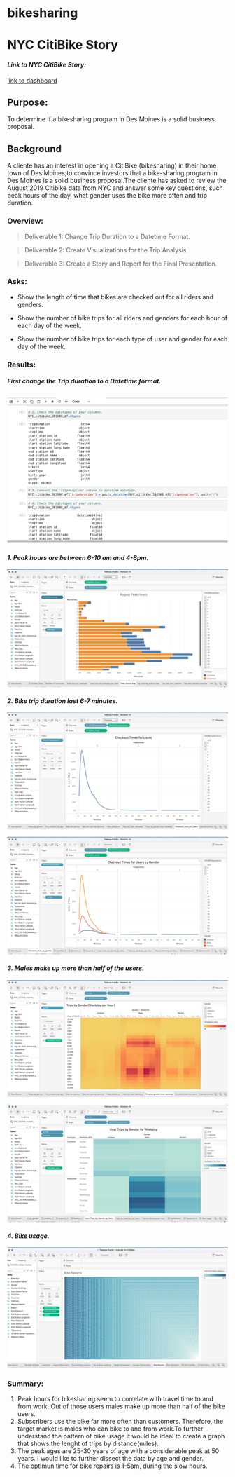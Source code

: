 # bikesharing
# NYC CitiBike Story

#### *Link to NYC CitiBike Story:*
[link to dashboard]("https://public.tableau.com/views/Module-14_16455550074700/CitiBike_Story?:language=en-US&:retry=yes&publish=yes&:display_count=n&:origin=viz_share_link")

## Purpose:
To determine if a bikesharing program in Des Moines is a solid business proposal.

## Background
A cliente has an interest in opening a CitiBike (bikesharing) in their home town of Des Moines,to convince investors that a bike-sharing program in Des Moines is a solid business proposal.The cliente has asked to review the August 2019 Citibike data from NYC and answer some key questions, such peak hours of the day, what gender uses the bike more often and trip duration. 

### Overview:
>Deliverable 1: Change Trip Duration to a Datetime Format.

>Deliverable 2: Create Visualizations for the Trip Analysis.

>Deliverable 3: Create a Story and Report for the Final Presentation.

### Asks:
* Show the length of time that bikes are checked out for all riders and genders.

* Show the number of bike trips for all riders and genders for each hour of each day of the week.

* Show the number of bike trips for each type of user and gender for each day of the week.

### Results:

#### *First change the Trip duration to a Datetime format.*
![](Images/NYC_CitiBike_jupyter.png)
-------------------------------------------------------------------------------------
#### *1. Peak hours are between 6-10 am and 4-8pm.*

![](Images/Peak_hours.png)

#### *2. Bike trip duration last 6-7 minutes.*

![](Images/Checkout_time_users.png)

![](Images/Checkout_time_gender.png)

#### *3. Males make up more than half of the users.*
![](Images/Trips_by_weekday.png)

![](Images/Trips_by_gender_usertype_weekday.png)

#### *4. Bike usage.*
![](Images/Bike_usage.png)

### Summary:
1. Peak hours for bikesharing seem to correlate with travel time to and from work. Out of those users males make up more than half of the bike users.
2. Subscribers use the bike far more often than customers. Therefore, the target market is males who can bike to and from work.To further understand the pattern of bike usage it would be ideal to create a graph that shows the lenght of trips by distance(miles).
3. The peak ages are 25-30 years of age with a considerable peak at 50 years. I would like to further dissect the data by age and gender.
4. The optimun time for bike repairs is 1-5am, during the slow hours.






